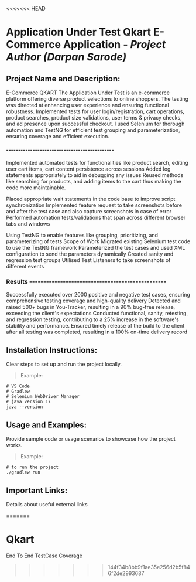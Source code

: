 <<<<<<< HEAD
# Application Under Test  Qkart E-Commerce Application  - _Project Author (Darpan Sarode)_

## Project Name and Description:
E-Commerce QKART
The Application Under Test is an e-commerce platform offering diverse product selections to online shoppers.
The testing was directed at enhancing user experience and ensuring functional robustness.
Implemented tests for user login/registration, cart operations, product searches, product size validations, user terms & privacy checks, and ad presence upon successful checkout.
I used Selenium for thorough automation and TestNG for efficient test grouping and parameterization, ensuring coverage and efficient execution.

#### ---------------------------------------------
Implemented automated tests for functionalities like product search, editing user cart items, cart content persistence across sessions
Added log statements appropriately to aid in debugging any issues
Reused methods like searching for products, and adding items to the cart thus making the code more maintainable.

Placed appropriate wait statements in the code base to improve script synchronization
Implemented feature request to take screenshots before and after the test case and also capture screenshots in case of error
Performed automation tests/validations that span across different browser tabs and windows

Using TestNG to enable features like grouping, prioritizing, and parameterizing of tests
Scope of Work
Migrated existing Selenium test code to use the TestNG framework
Parameterized the test cases and used XML configuration to send the parameters dynamically
Created sanity and regression test groups
Utilised Test Listeners to take screenshots of different events

### Results -------------------------------------------------
Successfully executed over 2000 positive and negative test cases, ensuring comprehensive testing coverage and high-quality delivery
Detected and raised 500+ bugs in You-Tracker, resulting in a 90% bug-free release, exceeding the client's expectations
Conducted functional, sanity, retesting, and regression testing, contributing to a 25% increase in the software's stability and performance.
Ensured timely release of the build to the client after all testing was completed, resulting in a 100% on-time delivery record



## Installation Instructions:
Clear steps to set up and run the project locally.
> Example:
```
# VS Code
# Gradlew 
# Selenium WebDriver Manager
# java version 17
java --version
```

## Usage and Examples:
Provide sample code or usage scenarios to showcase how the project works.
> Example:
```
# to run the project
./gradlew run
```

## Important Links:
Details about useful external links
 
=======
# Qkart
End To End TestCase Coverage
>>>>>>> 144f34b8bb9f1ae35e256d2b5f846f2de2993687
